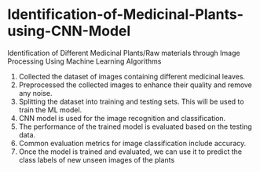 # Identification-of-Medicinal-Plants-using-CNN-Model
Identification of Different Medicinal  Plants/Raw materials through Image Processing Using  Machine Learning Algorithms

 1. Collected the dataset of images containing different 
medicinal leaves.
 2. Preprocessed the collected images to enhance their 
quality and remove any noise.
 3. Splitting the dataset into training and testing sets. This 
will be used to train the ML model.
 4. CNN model is used for the image recognition 
and classification.
 5. The performance of the trained model is evaluated based 
on the testing data.
 6. Common evaluation metrics for image classification 
include accuracy.
 7. Once the model is trained and evaluated, we can use it to 
predict the class labels of new unseen images of the 
plants
